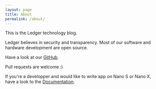```yaml
---
layout: page
title: About
permalink: /about/
---
```


This is the Ledger technology blog.


Ledger believes in security and transparency.
Most of our software and hardware development are open source.

Have a look at our [GitHub](https://github.com/ledgerhq).

Pull requests are welcome :)

If you're a developper and would like to write app on Nano S or Nano X, have a look to the [Documentation](https://ledger.readthedocs.io/en/latest/).

